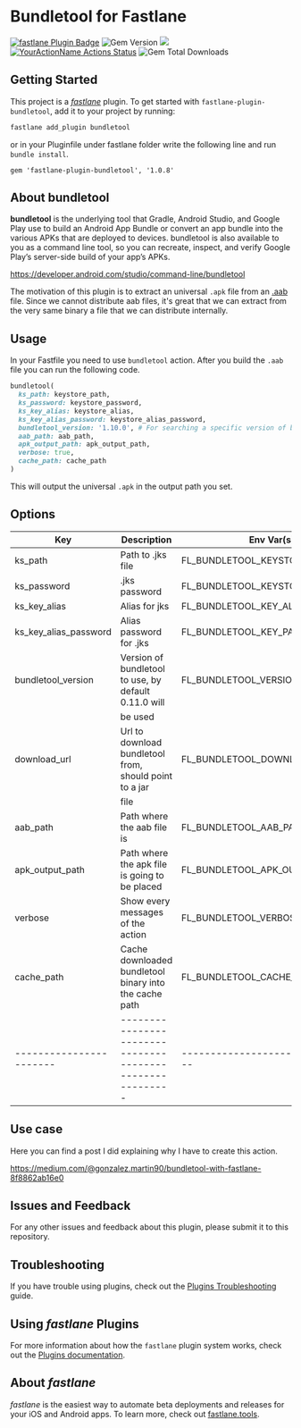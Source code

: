 # Bundletool for Fastlane

[![fastlane Plugin Badge](https://rawcdn.githack.com/fastlane/fastlane/master/fastlane/assets/plugin-badge.svg)](https://rubygems.org/gems/fastlane-plugin-bundletool) ![Gem Version](https://badge.fury.io/rb/fastlane-plugin-bundletool.svg) ![](https://ruby-gem-downloads-badge.herokuapp.com/fastlane-plugin-bundletool) [![YourActionName Actions Status](https://github.com/MartinGonzalez/fastlane-plugin-bundletool/workflows/Release/badge.svg)](https://github.com/MartinGonzalez/fastlane-plugin-bundletool/actions) ![Gem Total Downloads](https://img.shields.io/gem/dtv/fastlane-plugin-bundletool)

## Getting Started

This project is a [_fastlane_](https://github.com/fastlane/fastlane) plugin. To get started with `fastlane-plugin-bundletool`, add it to your project by running:

```bash
fastlane add_plugin bundletool
```

or in your Pluginfile under fastlane folder write the following line and run `bundle install`.

```
gem 'fastlane-plugin-bundletool', '1.0.8'
```

## About bundletool

**bundletool** is the underlying tool that Gradle, Android Studio, and Google Play use to build an Android App Bundle or convert an app bundle into the various APKs that are deployed to devices. bundletool is also available to you as a command line tool, so you can recreate, inspect, and verify Google Play’s server-side build of your app’s APKs.

https://developer.android.com/studio/command-line/bundletool

The motivation of this plugin is to extract an universal `.apk` file from an [.aab](https://fileinfo.com/extension/aab) file. Since we cannot distribute aab files, it's great that we can extract from the very same binary a file that we can distribute internally.

## Usage

In your Fastfile you need to use `bundletool` action. After you build the `.aab` file you can run the following code.

```ruby
bundletool(
  ks_path: keystore_path,
  ks_password: keystore_password,
  ks_key_alias: keystore_alias,
  ks_key_alias_password: keystore_alias_password,
  bundletool_version: '1.10.0', # For searching a specific version of bundletool visit https://github.com/google/bundletool/releases
  aab_path: aab_path,
  apk_output_path: apk_output_path,
  verbose: true,
  cache_path: cache_path
)
```

This will output the universal `.apk` in the output path you set.

## Options

| Key                   | Description                                             | Env Var(s)                      | Default |
|-----------------------|---------------------------------------------------------|---------------------------------|---------|
| ks_path               | Path to .jks file                                       | FL_BUNDLETOOL_KEYSTORE_FILE     |         |
| ks_password           | .jks password                                           | FL_BUNDLETOOL_KEYSTORE_PASSWORD |         |
| ks_key_alias          | Alias for jks                                           | FL_BUNDLETOOL_KEY_ALIAS         |         |
| ks_key_alias_password | Alias password for .jks                                 | FL_BUNDLETOOL_KEY_PASSWORD      |         |
| bundletool_version    | Version of bundletool to use, by default 0.11.0 will    | FL_BUNDLETOOL_VERSION           | 0.11.0  |
|                       | be used                                                 |                                 |         |
| download_url          | Url to download bundletool from, should point to a jar  | FL_BUNDLETOOL_DOWNLOAD_URL      |         |
|                       | file                                                    |                                 |         |
| aab_path              | Path where the aab file is                              | FL_BUNDLETOOL_AAB_PATH          |         |
| apk_output_path       | Path where the apk file is going to be placed           | FL_BUNDLETOOL_APK_OUTPUT_PATH   | .       |
| verbose               | Show every messages of the action                       | FL_BUNDLETOOL_VERBOSE           | false   |
| cache_path            | Cache downloaded bundletool binary into the cache path  | FL_BUNDLETOOL_CACHE_PATH        |         |
|-----------------------|---------------------------------------------------------|---------------------------------|---------|

## Use case

Here you can find a post I did explaining why I have to create this action.

https://medium.com/@gonzalez.martin90/bundletool-with-fastlane-8f8862ab16e0

## Issues and Feedback

For any other issues and feedback about this plugin, please submit it to this repository.

## Troubleshooting

If you have trouble using plugins, check out the [Plugins Troubleshooting](https://docs.fastlane.tools/plugins/plugins-troubleshooting/) guide.

## Using _fastlane_ Plugins

For more information about how the `fastlane` plugin system works, check out the [Plugins documentation](https://docs.fastlane.tools/plugins/create-plugin/).

## About _fastlane_

_fastlane_ is the easiest way to automate beta deployments and releases for your iOS and Android apps. To learn more, check out [fastlane.tools](https://fastlane.tools).
